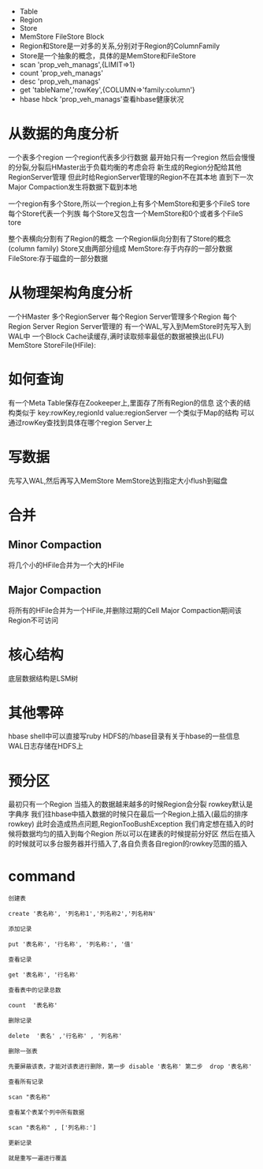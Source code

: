 + Table
+ Region
+ Store
+ MemStore FileStore Block
+ Region和Store是一对多的关系,分别对于Region的ColumnFamily
+ Store是一个抽象的概念，具体的是MemStore和FileStore
+ scan 'prop_veh_manags',{LIMIT=>1}
+ count 'prop_veh_manags'
+ desc 'prop_veh_manags'
+ get 'tableName','rowKey',{COLUMN=>'family:column'}
+ hbase hbck 'prop_veh_manags'查看hbase健康状况

# 从数据的角度分析
一个表多个region
一个region代表多少行数据
最开始只有一个region
然后会慢慢的分裂,分裂后HMaster出于负载均衡的考虑会将
新生成的Region分配给其他RegionServer管理
但此时给RegionServer管理的Region不在其本地
直到下一次Major Compaction发生将数据下载到本地

一个region有多个Store,所以一个region上有多个MemStore和更多个FileS tore
每个Store代表一个列族
每个Store又包含一个MemStore和0个或者多个FileS tore

整个表横向分割有了Region的概念
一个Region纵向分割有了Store的概念(column family)
Store又由两部分组成
    MemStore:存于内存的一部分数据
    FileStore:存于磁盘的一部分数据


# 从物理架构角度分析
一个HMaster
多个RegionServer
每个Region Server管理多个Region
每个Region Server
    Region Server管理的
    有一个WAL,写入到MemStore时先写入到WAL中
    一个Block Cache读缓存,满时读取频率最低的数据被换出(LFU)
    MemStore
    StoreFile(HFile):

# 如何查询
有一个Meta Table保存在Zookeeper上,里面存了所有Region的信息
这个表的结构类似于
key:rowKey,regionId
value:regionServer
一个类似于Map的结构
可以通过rowKey查找到具体在哪个region Server上

# 写数据
先写入WAL,然后再写入MemStore
MemStore达到指定大小flush到磁盘

# 合并
## Minor Compaction
将几个小的HFile合并为一个大的HFile
## Major Compaction
将所有的HFile合并为一个HFile,并删除过期的Cell
Major Compaction期间该Region不可访问

# 核心结构
底层数据结构是LSM树


# 其他零碎
hbase shell中可以直接写ruby
HDFS的/hbase目录有关于hbase的一些信息
WAL日志存储在HDFS上

# 预分区
最初只有一个Region
当插入的数据越来越多的时候Region会分裂
rowkey默认是字典序
我们往hbase中插入数据的时候只在最后一个Region上插入(最后的排序rowkey)
此时会造成热点问题,RegionTooBushException
我们肯定想在插入的时候将数据均匀的插入到每个Region
所以可以在建表的时候提前分好区
然后在插入的时候就可以多台服务器并行插入了,各自负责各自region的rowkey范围的插入

# command
    创建表
    
    create '表名称', '列名称1','列名称2','列名称N'
    
    添加记录      
    
    put '表名称', '行名称', '列名称:', '值'
    
    查看记录
    
    get '表名称', '行名称'
    
    查看表中的记录总数
    
    count  '表名称'
    
    删除记录
    
    delete  '表名' ,'行名称' , '列名称'
    
    删除一张表
    
    先要屏蔽该表，才能对该表进行删除，第一步 disable '表名称' 第二步  drop '表名称'
    
    查看所有记录
    
    scan "表名称"  
    
    查看某个表某个列中所有数据
    
    scan "表名称" , ['列名称:']
    
    更新记录 
    
    就是重写一遍进行覆盖